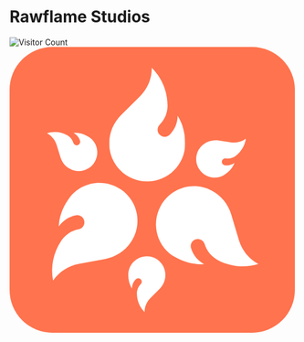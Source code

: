 # Rawflame Studios
![Visitor Count](https://visitor-badge.laobi.icu/badge?page_id=RawflameStudios)<br>
<img src="../resource/Rawflame.png" style="border-radius: 15%">

